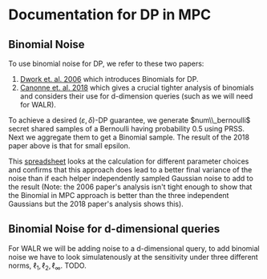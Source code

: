 # Documentation for DP in MPC

## Binomial Noise
To use binomial noise for DP, we refer to these two papers:
1. [Dwork et. al. 2006](https://www.iacr.org/archive/eurocrypt2006/40040493/40040493.pdf) which 
introduces Binomials for DP.
2. [Canonne et. al. 2018](https://arxiv.org/pdf/1805.10559.pdf) which gives a crucial tighter analysis of binomials and 
considers their use for d-dimension queries (such as we will need for WALR).


To achieve a desired $(\varepsilon, \delta)$-DP guarantee, we generate $num\\_bernoulli$ secret shared samples of a 
Bernoulli having probability $0.5$ using PRSS.  Next we aggregate them to get a Binomial sample. The result of the 2018 
paper above is that for small epsilon.

This [spreadsheet](https://docs.google.com/spreadsheets/d/1sMgqkMw3-yNBp6f8ctyv4Hdfx9Ei7muj0ZhP9i1DHrw/edit#gid=0) 
looks at the calculation for different parameter choices and confirms that this approach does lead to a better final 
variance of the noise than if each helper independently sampled Gaussian noise to add to the result (Note: the 2006 
paper's analysis isn't tight enough to show that the Binomial in MPC approach is better than the three independent 
Gaussians but the 2018 paper's analysis shows this).


## Binomial Noise for d-dimensional queries
For WALR we will be adding noise to a d-dimensional query, to add binomial noise we have to look 
simulatenously at the sensitivity under three different norms, $\ell_1, \ell_2, \ell_\infty$.  TODO. 

